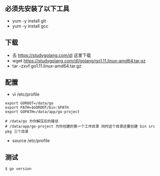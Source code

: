 ## 必须先安装了以下工具
- yum -y install git
- yum -y install gcc

## 下载
- 去 https://studygolang.com/dl 这里下载
- wget https://studygolang.com/dl/golang/go1.11.linux-amd64.tar.gz
- tar -zxvf go1.11.linux-amd64.tar.gz

## 配置
- vi /etc/profile
```
export GOROOT=/data/go
export PATH=$GOROOT/bin:$PATH
export GOPATH=/data/app/go-project

# /data/go 为你解压后的路径
# /data/app/go-project 为你创建的第一个工作目录 同时这个目录还要创建 bin src pkg 三个目录
```

- source /etc/profile

## 测试
```
$ go version
```
